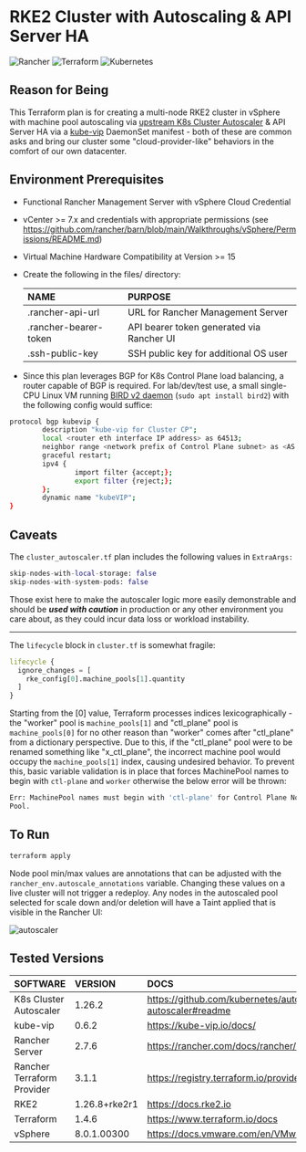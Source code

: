 # RKE2 Cluster with Autoscaling  & API Server HA

![Rancher](https://img.shields.io/badge/rancher-%230075A8.svg?style=for-the-badge&logo=rancher&logoColor=white) ![Terraform](https://img.shields.io/badge/terraform-%235835CC.svg?style=for-the-badge&logo=terraform&logoColor=white)  ![Kubernetes](https://img.shields.io/badge/kubernetes-%23326ce5.svg?style=for-the-badge&logo=kubernetes&logoColor=white)

## Reason for Being

This Terraform plan is for creating a multi-node RKE2 cluster in vSphere with machine pool autoscaling via [upstream K8s Cluster Autoscaler](https://github.com/kubernetes/autoscaler) & API Server HA via a [kube-vip](https://kube-vip.io/) DaemonSet manifest - both of these are common asks and bring our cluster some "cloud-provider-like" behaviors in the comfort of our own datacenter.

## Environment Prerequisites

- Functional Rancher Management Server with vSphere Cloud Credential
- vCenter >= 7.x and credentials with appropriate permissions (see <https://github.com/rancher/barn/blob/main/Walkthroughs/vSphere/Permissions/README.md>)
- Virtual Machine Hardware Compatibility at Version >= 15
- Create the following in the files/ directory:

    | NAME | PURPOSE |
    |:-----|:--------|
    | .rancher-api-url      | URL for Rancher Management Server |
    | .rancher-bearer-token | API bearer token generated via Rancher UI |
    | .ssh-public-key       | SSH public key for additional OS user |

- Since this plan leverages BGP for K8s Control Plane load balancing, a router capable of BGP is required.  For lab/dev/test use, a small single-CPU Linux VM running [BIRD v2 daemon](https://bird.network.cz/?get_doc&f=bird.html&v=20) (`sudo apt install bird2`) with the following config would suffice:

```bash
protocol bgp kubevip {
        description "kube-vip for Cluster CP";
        local <router eth interface IP address> as 64513;
        neighbor range <network prefix of Control Plane subnet> as <AS value configured in kube-vip manifest>;
        graceful restart;
        ipv4 {
                import filter {accept;};
                export filter {reject;};
        };
        dynamic name "kubeVIP";
}
```

## Caveats

The `cluster_autoscaler.tf` plan includes the following values in `ExtraArgs:`

```terraform
skip-nodes-with-local-storage: false
skip-nodes-with-system-pods: false
```

Those exist here to make the autoscaler logic more easily demonstrable and should be **_used with  caution_** in production or any other environment you care about, as they could incur data loss or workload instability.

---

The `lifecycle` block in `cluster.tf` is somewhat fragile:

```terraform
lifecycle {
  ignore_changes = [
    rke_config[0].machine_pools[1].quantity
  ]
}
```

Starting from the [0] value, Terraform processes indices lexicographically - the "worker" pool is `machine_pools[1]` and "ctl_plane" pool is `machine_pools[0]` for no other reason than "worker" comes after "ctl_plane" from a dictionary perspective.  Due to this, if the "ctl_plane" pool were to be renamed something like "x_ctl_plane", the incorrect machine pool would occupy the `machine_pools[1]` index, causing undesired behavior.  To prevent this, basic variable validation is in place that forces MachinePool names to begin with `ctl-plane` and `worker` otherwise the below error will be thrown:

```bash
Err: MachinePool names must begin with 'ctl-plane' for Control Plane Node Pool & 'worker' for Autoscaling Worker Node
Pool.
```

## To Run

```bash
terraform apply
```

Node pool min/max values are annotations that can be adjusted with the `rancher_env.autoscale_annotations` variable.  Changing these values on a live cluster will not trigger a redeploy.  Any nodes in the autoscaled pool selected for scale down and/or deletion will have a Taint applied that is visible in the Rancher UI:

![autoscaler](https://user-images.githubusercontent.com/88675306/189248687-4b949567-ebd0-460e-a42e-d13dc1706410.png)

## Tested Versions

| SOFTWARE | VERSION | DOCS |
|:---------|:--------|:-----|
| K8s Cluster Autoscaler     | 1.26.2        | <https://github.com/kubernetes/autoscaler/tree/master/charts/cluster-autoscaler#readme> |
| kube-vip                   | 0.6.2         | <https://kube-vip.io/docs/> |
| Rancher Server             | 2.7.6         | <https://rancher.com/docs/rancher/v2.6/en/overview> |
| Rancher Terraform Provider | 3.1.1         | <https://registry.terraform.io/providers/rancher/rancher2/latest/docs> |
| RKE2                       | 1.26.8+rke2r1 | <https://docs.rke2.io> |
| Terraform                  | 1.4.6         | <https://www.terraform.io/docs> |
| vSphere                    | 8.0.1.00300   | <https://docs.vmware.com/en/VMware-vSphere/index.html> |
